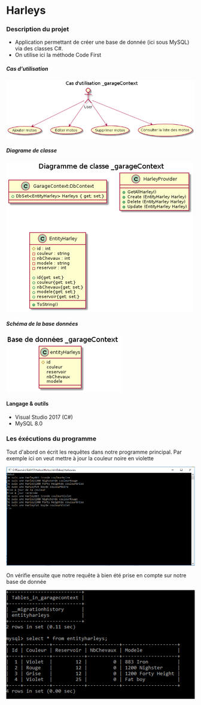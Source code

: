 # Harleys #

### Description du projet ###
* Application permettant de créer une base de donnée (ici sous MySQL) via des classes C#.
* On utilise ici la méthode Code First

##### Cas d'utilisation ####
![CU](https://github.com/vappy2/Harleys/blob/master/img/CU%20garagecontexte.png)

##### Diagrame de classe #####
![DDC](https://github.com/vappy2/Harleys/blob/master/img/DDC%20garageContext.png) 

##### Schéma de la base données #####
![BDD](https://github.com/vappy2/Harleys/blob/master/img/bdd%20garagecontexte.png)

#### Langage & outils ####
* Visual Studio 2017 (C#)
* MySQL 8.0

### Les éxécutions du programme ###

Tout d'abord on écrit les requêtes dans notre programme principal. Par exemple ici on veut mettre à jour la couleur noire en violette

![Update](https://github.com/vappy2/Harleys/blob/master/img/execution.PNG)

On vérifie ensuite que notre requête à bien été prise en compte sur notre base de donnée

![BDD](https://github.com/vappy2/Harleys/blob/master/img/table.PNG)
